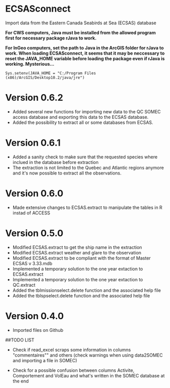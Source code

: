 ECSASconnect
=======
Import data from the Eastern Canada Seabirds at Sea (ECSAS) database

**For CWS computers, Java must be installed from the allowed program first for necessary package rJava to work.**

**For InGeo computers, set the path to Java in the ArcGIS folder for rJava to work. When loading ECSASconnect, it seems that it may be neccessary to reset the JAVA_HOME variable before loading the package even if rJava is working. Mysterious...**

`Sys.setenv(JAVA_HOME = "C:/Program Files (x86)/ArcGIS/Desktop10.2/java/jre")`


Version 0.6.2
=======
* Added several new functions for importing new data to the QC SOMEC access database and exporting this data to the ECSAS database. 
* Added the possibility to extract all or some databases from ECSAS.

Version 0.6.1
=======
* Added a sanity check to make sure that the requested species where inclued in the database before extraction
* The extraction is not limited to the Quebec and Atlantic regions anymore and it's now possible to extract all the observations. 

Version 0.6.0
=======
* Made extensive changes to ECSAS.extract to manipulate the tables in R instad of ACCESS

Version 0.5.0
=======
* Modified ECSAS.extract to get the ship name in the extraction
* Modified ECSAS.extract weather and glare to the observation
* Modified ECSAS.extract to be compliant with the format of Master ECSAS v 3.33.mdb
* Implemented a temporary solution to the one year extaction to ECSAS.extract
* Implemented a temporary solution to the one year extaction to QC.extract
* Added the tblmissionselect.delete function and the associated help file
* Added the tblspselect.delete function and the associated help file

Version 0.4.0
=======
* Imported files on Github


##TODO LIST

- Check if read_excel scraps some information in columns "commentaires"" and others (check warnings when using data2SOMEC and importing a file in SOMEC)

- Check for a possible confusion between columns Activite, Comportement and VolEau and what's written in the SOMEC database at the end





